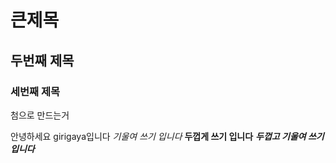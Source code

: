 # 큰제목
## 두번째 제목
### 세번째 제목

첨으로 만드는거


안녕하세요 girigaya입니다
 *기울여 쓰기 입니다*
 **두껍게 쓰기 입니다**
 ***두껍고 기울여 쓰기 입니다***
